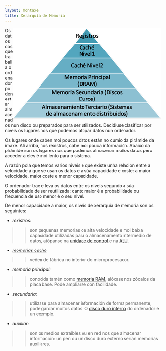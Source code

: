 ```yaml
---
layout: montaxe
title: Xerarquía de Memoria
---
```


<img style="float: right;" alt="xerarquía de memoria" src="/imaxes/xerarquia.png">
Os datos cos que traballa o ordenador poden estar almacenados nun disco ou preparados para ser utilizados. Decidiuse clasificar por niveis os lugares nos que podemos atopar datos nun ordenador.

Os lugares onde caben moi poucos datos están no cumio da pirámide da imaxe. Alí arriba, nos rexistros, cabe moi pouca información. Abaixo da pirámide son os lugares nos que podemos almacenar moitos datos pero acceder a eles é moi lento para o sistema.

A razón pola que temos varios niveis é que existe unha relacion entre a velocidade á que se usan os datos e a súa capacidade e coste: a maior velocidade, maior coste e menor capacidade.

O ordenador trae e leva os datos entre os niveis segundo a súa probabilidade de ser reutilizada: canto maior é a probabilidade ou frecuencia de uso menor é o seu nivel.

 De menor capacidade a maior, os niveis de xerarquia de memoria son os seguintes:

* _rexistros:_

>> son pequenas memorias de alta velocidade e moi baixa capacidade utilizadas para o almacenamento intermedio de datos, atópanse na [unidade de control ]({{site.url}}/montaxe/UC)  e na [ALU]({{site.url}}/montaxe/ALU).

* [_memorias caché_]({{site.url}}/montaxe/cache)

>> veñen de fábrica no interior do microprocesador.


* _memoria principal:_

>> conocida tamén como [memoria RAM]({{site.url}}/montaxe/RAM), alóxase nos zócalos da placa base. Pode ampliarse con facilidade.

* _secundaria:_

>>utilízase para almacenar información de forma permanente, pode gardar moitos datos. O [disco duro interno]({{site.url}}/montaxe/discoDuro) do ordenador é un exemplo.

* _auxiliar:_

>>son os medios extraibles ou en red nos que almacenar información: un pen ou un disco duro externo serían memorias auxiliares.
